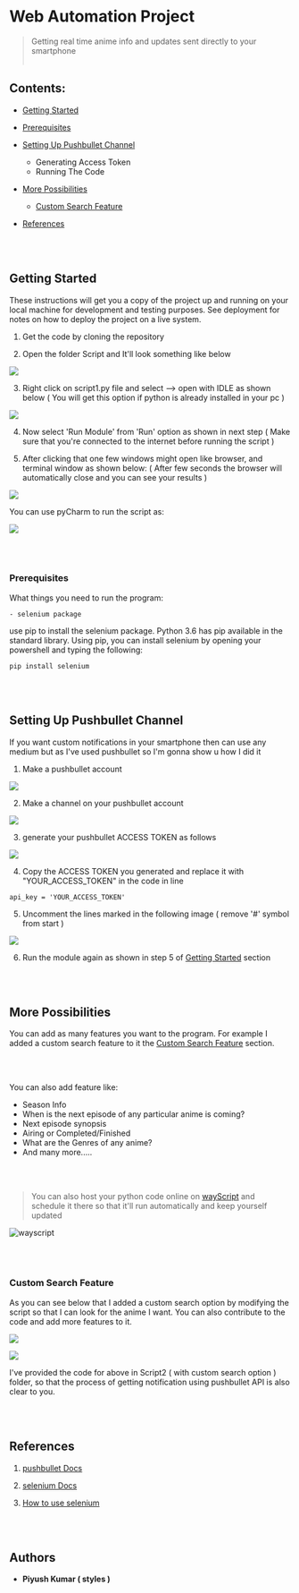 # Web Automation Project

> Getting real time anime info and updates sent directly to your smartphone<br/><br/>

Contents:
------------------
   - [Getting Started](##Getting-Started)
    
   - [Prerequisites](#Prerequisites)
    
   - [Setting Up Pushbullet Channel](#Setting-Up-Pushbullet-Channel)
       +  Generating Access Token
       +  Running The Code 
        
   - [More Possibilities](#More-Possibilities)
       + [Custom Search Feature](#Custom-Search-Feature)
        
   - [References](#References)

<br/><br/>

## Getting Started

These instructions will get you a copy of the project up and running on your local machine for development and testing purposes. See deployment for notes on how to deploy the project on a live system.

1. Get the code by cloning the repository 

2. Open the folder Script and It'll look something like below

![](images/torun1.gif)

3. Right click on script1.py file and select --> open with IDLE as shown below ( You will get this option if python is already installed in your pc )

![](images/torun2.gif)

4. Now select 'Run Module' from 'Run' option as shown in next step ( Make sure that you're connected to the internet before running the script )

5. After clicking that one few windows might open like browser, and terminal window as shown below:
   ( After few seconds the browser will automatically close and you can see your results )

![](images/torun3.gif)

You can use pyCharm to run the script as:

![](images/results1.gif)

<br/><br/>

### Prerequisites

What things you need to run the program:
  
    - selenium package

use pip to install the selenium package. Python 3.6 has pip available in the standard library. Using pip, you can install selenium by opening your powershell and typing the following:    

```
pip install selenium

```

<br/><br/>

## Setting Up Pushbullet Channel

If you want custom notifications in your smartphone then can use any medium but as I've used pushbullet so I'm gonna show u how I did it

1. Make a pushbullet account

![](images/pb.gif)

2. Make a channel on your pushbullet account

![](images/pushbullet_make_channel.gif)

3. generate your pushbullet ACCESS TOKEN as follows

![](images/creatingaccesstoken.gif)

4. Copy the ACCESS TOKEN you generated and replace it with "YOUR_ACCESS_TOKEN" in the code in line 

```
api_key = 'YOUR_ACCESS_TOKEN'

```

5. Uncomment the lines marked in the following image ( remove '#' symbol from start )

![](images/removinghashes.png)

6. Run the module again as shown in step 5 of [Getting Started](#Getting-Started) section 

<br/><br/>


## More Possibilities

You can add as many features you want to the program. For example I added a custom search feature to it the [Custom Search Feature](#Custom-Search-Feature) section.

<br/><br/>

You can also add feature like:
   + Season Info
   + When is the next episode of any particular anime is coming?
   + Next episode synopsis
   + Airing or Completed/Finished
   + What are the Genres of any anime?
   + And many more.....

<br/><br/>

> You can also host your python code online on [wayScript](https://wayscript.com/) and schedule it there so that it'll run automatically and keep yourself updated 

![wayscript](images/Annotation.png)


<br/><br/>

### Custom Search Feature

As you can see below that I added a custom search option by modifying the script so that I can look for the anime I want. You can also contribute to the code and add more features to it.

![](images/results2.gif)

![](images/gleipnir_results.gif)

I've provided the code for above in Script2 ( with custom search option ) folder, so that the process of getting notification using pushbullet API is also clear to you.

<br/><br/>

## References

1. [pushbullet Docs](https://pypi.org/project/pushbullet.py/0.9.1/)

2. [selenium Docs](https://selenium-python.readthedocs.io/getting-started.html)

3. [How to use selenium](https://www.edureka.co/blog/selenium-using-python/)

<br/><br/>

## Authors

* **Piyush Kumar ( styles )** 



